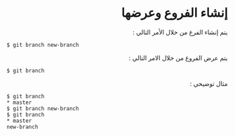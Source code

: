 <div dir="rtl">

# إنشاء الفروع وعرضها 

يتم إنشاء الفرع من خلال الأمر التالي :

<div dir="ltr">
  
  ```
  $ git branch new-branch
  ```
<div dir="rtl">

يتم عرض الفروع من خلال الامر التالي :

<div dir="ltr">
  
  ```
  $ git branch 
  ```

<div dir="rtl">

مثال توضيحي :

<div dir="ltr">
  
  ```
$ git branch
* master
$ git branch new-branch
$ git branch
* master
  new-branch
  ```
